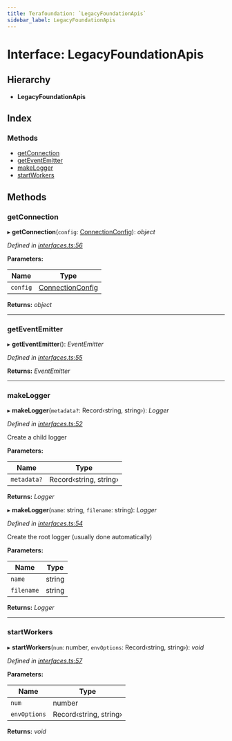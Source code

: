 ```yaml
---
title: Terafoundation: `LegacyFoundationApis`
sidebar_label: LegacyFoundationApis
---
```


# Interface: LegacyFoundationApis

## Hierarchy

* **LegacyFoundationApis**

## Index

### Methods

* [getConnection](legacyfoundationapis.md#getconnection)
* [getEventEmitter](legacyfoundationapis.md#geteventemitter)
* [makeLogger](legacyfoundationapis.md#makelogger)
* [startWorkers](legacyfoundationapis.md#startworkers)

## Methods

###  getConnection

▸ **getConnection**(`config`: [ConnectionConfig](connectionconfig.md)): *object*

*Defined in [interfaces.ts:56](https://github.com/terascope/teraslice/blob/d8feecc03/packages/terafoundation/src/interfaces.ts#L56)*

**Parameters:**

Name | Type |
------ | ------ |
`config` | [ConnectionConfig](connectionconfig.md) |

**Returns:** *object*

___

###  getEventEmitter

▸ **getEventEmitter**(): *EventEmitter*

*Defined in [interfaces.ts:55](https://github.com/terascope/teraslice/blob/d8feecc03/packages/terafoundation/src/interfaces.ts#L55)*

**Returns:** *EventEmitter*

___

###  makeLogger

▸ **makeLogger**(`metadata?`: Record‹string, string›): *Logger*

*Defined in [interfaces.ts:52](https://github.com/terascope/teraslice/blob/d8feecc03/packages/terafoundation/src/interfaces.ts#L52)*

Create a child logger

**Parameters:**

Name | Type |
------ | ------ |
`metadata?` | Record‹string, string› |

**Returns:** *Logger*

▸ **makeLogger**(`name`: string, `filename`: string): *Logger*

*Defined in [interfaces.ts:54](https://github.com/terascope/teraslice/blob/d8feecc03/packages/terafoundation/src/interfaces.ts#L54)*

Create the root logger (usually done automatically)

**Parameters:**

Name | Type |
------ | ------ |
`name` | string |
`filename` | string |

**Returns:** *Logger*

___

###  startWorkers

▸ **startWorkers**(`num`: number, `envOptions`: Record‹string, string›): *void*

*Defined in [interfaces.ts:57](https://github.com/terascope/teraslice/blob/d8feecc03/packages/terafoundation/src/interfaces.ts#L57)*

**Parameters:**

Name | Type |
------ | ------ |
`num` | number |
`envOptions` | Record‹string, string› |

**Returns:** *void*
